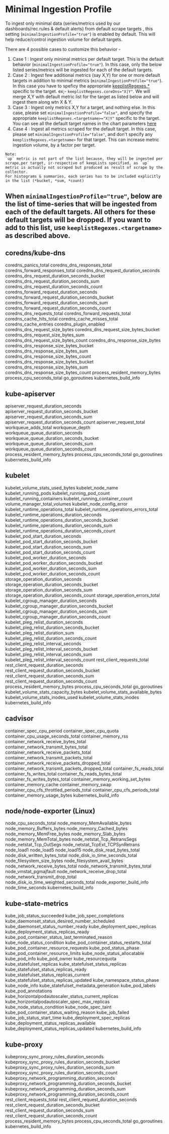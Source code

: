 # Minimal Ingestion Profile

To ingest only minimal data (series/metrics used by our dashboards/rec.rules & default alerts) from default scrape targets , this setting (`minimalIngestionProfile="true"`) is enabled by default. This will help reduce/control ingestion volume for default targets.

There are 4 possible cases to customize this behavior -

1) Case 1 : Ingest only minimal metrics per default target. This is the default behavior (`minimalIngestionProfile="true"`). In this case, only the below listed series/metrics will be ingested for each of the default targets.
2) Case 2 : Ingest few additional metrics (say X,Y) for one or more default targets in addition to minimal metrics (`minimalIngestionProfile="true"`). In this case you have to speficy the appropriate [keeplistRegexes.*](./PromMDMTutorial3ConfigureCollection.md) specific to the target. ex;- `keeplistRegexes.coreDns="X|Y"`. We will merge X,Y with default metric list for the target as listed below and will ingest them along wtn X & Y.
3) Case 3 : Ingest only metrics X,Y for a target, and nothing else. In this case, please set `minimalIngestionProfile="false"`, and specify the appropriate `keeplistRegexes.<targetname>="X|Y"` specific to the target. You can see all the default target names in the chart parameters [here](./chartvalues.md)
4) Case 4 : Ingest all metrics scraped for the default target. In this case, please set `minimalIngestionProfile="false"`, and don't specify any `keeplistRegexes.<targetname>` for that target. This can increase metric ingestion volume, by a factor per target.

```shell
Note: 
`up` metric is not part of the list because, they will be ingested per scrape,per target, ir-respective of keepLists specified, as `up` metric is actually not scraped but produced as result of scrape by the collector.
For histograms & summaries, each series has to be included explicitly in the list (*bucket, *sum, *count)
```


## When `minimalIngestionProfile="true"`, below are the list of time-series that will be ingested from each of the default targets. All others for these default targets will be dropped. If you want to add to this list, use `keeplistRegexes.<targetname>` as described above.

## coredns/kube-dns

coredns_panics_total
coredns_dns_responses_total
coredns_forward_responses_total
coredns_dns_request_duration_seconds
coredns_dns_request_duration_seconds_bucket
coredns_dns_request_duration_seconds_sum
coredns_dns_request_duration_seconds_count
coredns_forward_request_duration_seconds
coredns_forward_request_duration_seconds_bucket
coredns_forward_request_duration_seconds_sum
coredns_forward_request_duration_seconds_count
coredns_dns_requests_total
coredns_forward_requests_total
coredns_cache_hits_total
coredns_cache_misses_total
coredns_cache_entries
coredns_plugin_enabled
coredns_dns_request_size_bytes
coredns_dns_request_size_bytes_bucket
coredns_dns_request_size_bytes_sum
coredns_dns_request_size_bytes_count
coredns_dns_response_size_bytes
coredns_dns_response_size_bytes_bucket
coredns_dns_response_size_bytes_sum
coredns_dns_response_size_bytes_count
coredns_dns_response_size_bytes_bucket
coredns_dns_response_size_bytes_sum
coredns_dns_response_size_bytes_count
process_resident_memory_bytes
process_cpu_seconds_total
go_goroutines
kubernetes_build_info

## kube-apiserver

apiserver_request_duration_seconds
apiserver_request_duration_seconds_bucket
apiserver_request_duration_seconds_sum
apiserver_request_duration_seconds_count
apiserver_request_total
workqueue_adds_total
workqueue_depth
workqueue_queue_duration_seconds
workqueue_queue_duration_seconds_bucket
workqueue_queue_duration_seconds_sum
workqueue_queue_duration_seconds_count
process_resident_memory_bytes
process_cpu_seconds_total
go_goroutines
kubernetes_build_info

## kubelet

kubelet_volume_stats_used_bytes
kubelet_node_name
kubelet_running_pods
kubelet_running_pod_count
kubelet_running_containers
kubelet_running_container_count
volume_manager_total_volumes
kubelet_node_config_error
kubelet_runtime_operations_total
kubelet_runtime_operations_errors_total
kubelet_runtime_operations_duration_seconds
kubelet_runtime_operations_duration_seconds_bucket
kubelet_runtime_operations_duration_seconds_sum
kubelet_runtime_operations_duration_seconds_count
kubelet_pod_start_duration_seconds
kubelet_pod_start_duration_seconds_bucket
kubelet_pod_start_duration_seconds_sum
kubelet_pod_start_duration_seconds_count
kubelet_pod_worker_duration_seconds
kubelet_pod_worker_duration_seconds_bucket
kubelet_pod_worker_duration_seconds_sum
kubelet_pod_worker_duration_seconds_count
storage_operation_duration_seconds
storage_operation_duration_seconds_bucket
storage_operation_duration_seconds_sum
storage_operation_duration_seconds_count
storage_operation_errors_total
kubelet_cgroup_manager_duration_seconds
kubelet_cgroup_manager_duration_seconds_bucket
kubelet_cgroup_manager_duration_seconds_sum
kubelet_cgroup_manager_duration_seconds_count
kubelet_pleg_relist_duration_seconds
kubelet_pleg_relist_duration_seconds_bucket
kubelet_pleg_relist_duration_sum
kubelet_pleg_relist_duration_seconds_count
kubelet_pleg_relist_interval_seconds
kubelet_pleg_relist_interval_seconds_bucket
kubelet_pleg_relist_interval_seconds_sum
kubelet_pleg_relist_interval_seconds_count
rest_client_requests_total
rest_client_request_duration_seconds
rest_client_request_duration_seconds_bucket
rest_client_request_duration_seconds_sum
rest_client_request_duration_seconds_count
process_resident_memory_bytes
process_cpu_seconds_total
go_goroutines
kubelet_volume_stats_capacity_bytes
kubelet_volume_stats_available_bytes
kubelet_volume_stats_inodes_used
kubelet_volume_stats_inodes
kubernetes_build_info

## cadvisor

container_spec_cpu_period
container_spec_cpu_quota
container_cpu_usage_seconds_total
container_memory_rss
container_network_receive_bytes_total
container_network_transmit_bytes_total
container_network_receive_packets_total
container_network_transmit_packets_total
container_network_receive_packets_dropped_total
container_network_transmit_packets_dropped_total
container_fs_reads_total
container_fs_writes_total
container_fs_reads_bytes_total
container_fs_writes_bytes_total
container_memory_working_set_bytes
container_memory_cache
container_memory_swap
container_cpu_cfs_throttled_periods_total
container_cpu_cfs_periods_total
container_memory_usage_bytes
kubernetes_build_info

## node/node-exporter (Linux)

node_cpu_seconds_total
node_memory_MemAvailable_bytes
node_memory_Buffers_bytes
node_memory_Cached_bytes
node_memory_MemFree_bytes
node_memory_Slab_bytes
node_memory_MemTotal_bytes
node_netstat_Tcp_RetransSegs
node_netstat_Tcp_OutSegs
node_netstat_TcpExt_TCPSynRetrans
node_load1
node_load5
node_load15
node_disk_read_bytes_total
node_disk_written_bytes_total
node_disk_io_time_seconds_total
node_filesystem_size_bytes
node_filesystem_avail_bytes
node_network_receive_bytes_total
node_network_transmit_bytes_total
node_vmstat_pgmajfault
node_network_receive_drop_total
node_network_transmit_drop_total
node_disk_io_time_weighted_seconds_total
node_exporter_build_info
node_time_seconds
kubernetes_build_info

## kube-state-metrics

kube_job_status_succeeded
kube_job_spec_completions
kube_daemonset_status_desired_number_scheduled
kube_daemonset_status_number_ready
kube_deployment_spec_replicas
kube_deployment_status_replicas_ready
kube_pod_container_status_last_terminated_reason
kube_node_status_condition
kube_pod_container_status_restarts_total
kube_pod_container_resource_requests
kube_pod_status_phase
kube_pod_container_resource_limits
kube_node_status_allocatable
kube_pod_info
kube_pod_owner
kube_resourcequota
kube_statefulset_replicas
kube_statefulset_status_replicas
kube_statefulset_status_replicas_ready
kube_statefulset_status_replicas_current
kube_statefulset_status_replicas_updated
kube_namespace_status_phase
kube_node_info
kube_statefulset_metadata_generation
kube_pod_labels
kube_pod_annotations
kube_horizontalpodautoscaler_status_current_replicas
kube_horizontalpodautoscaler_spec_max_replicas
kube_node_status_condition
kube_node_spec_taint
kube_pod_container_status_waiting_reason
kube_job_failed
kube_job_status_start_time
kube_deployment_spec_replicas
kube_deployment_status_replicas_available
kube_deployment_status_replicas_updated
kubernetes_build_info

## kube-proxy

kubeproxy_sync_proxy_rules_duration_seconds
kubeproxy_sync_proxy_rules_duration_seconds_bucket
kubeproxy_sync_proxy_rules_duration_seconds_sum
kubeproxy_sync_proxy_rules_duration_seconds_count
kubeproxy_network_programming_duration_seconds
kubeproxy_network_programming_duration_seconds_bucket
kubeproxy_network_programming_duration_seconds_sum
kubeproxy_network_programming_duration_seconds_count
rest_client_requests_total
rest_client_request_duration_seconds
rest_client_request_duration_seconds_bucket
rest_client_request_duration_seconds_sum
rest_client_request_duration_seconds_count
process_resident_memory_bytes
process_cpu_seconds_total
go_goroutines
kubernetes_build_info